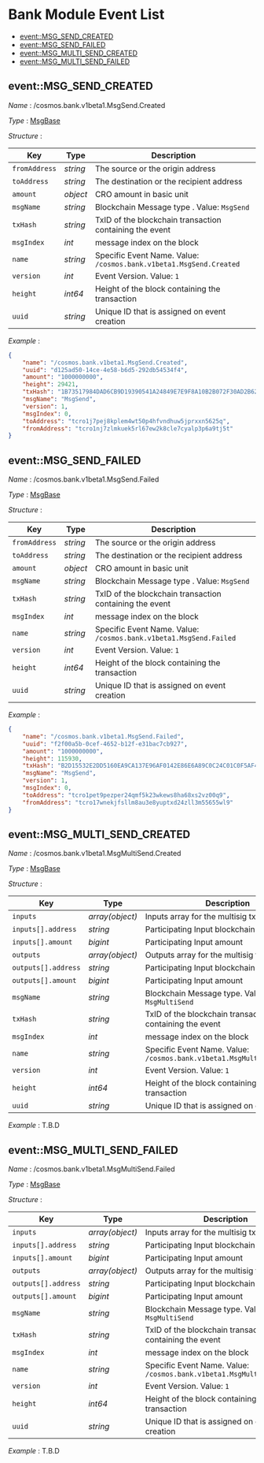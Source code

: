 # Bank Module Event List
- [event::MSG_SEND_CREATED](#eventmsg_send_created)
- [event::MSG_SEND_FAILED](#eventmsg_send_failed)
- [event::MSG_MULTI_SEND_CREATED](#eventmsg_multi_send_created)
- [event::MSG_MULTI_SEND_FAILED](#eventmsg_multi_send_failed)

## event::MSG_SEND_CREATED
*Name* : /cosmos.bank.v1beta1.MsgSend.Created

*Type* : [MsgBase](../README.md#MsgBase)

*Structure* : 

| Key           | Type     | Description                                                        |
| ------------- | -------- | ------------------------------------------------------------------ |
| `fromAddress` | *string* | The source or the origin address                                   |
| `toAddress`   | *string* | The destination or the recipient address                           |
| `amount`      | *object* | CRO amount in basic unit                                           |
| `msgName`     | *string* | Blockchain Message type . Value: `MsgSend`                         |
| `txHash`      | *string* | TxID of the blockchain transaction containing the event            |
| `msgIndex`    | *int*    | message index on the block                                         |
| `name`        | *string* | Specific Event Name. Value: `/cosmos.bank.v1beta1.MsgSend.Created` |
| `version`     | *int*    | Event Version. Value: `1`                                          |
| `height`      | *int64*  | Height of the block containing the transaction                     |
| `uuid`        | *string* | Unique ID that is assigned on event creation                       |

*Example* :

```json
{
    "name": "/cosmos.bank.v1beta1.MsgSend.Created",
    "uuid": "d125ad50-14ce-4e58-b6d5-292db54534f4",
    "amount": "1000000000",
    "height": 29421,
    "txHash": "1B73517984DAD6CB9D19390541A24849E7E9F8A10B2B072F30AD2B62B698A6E7",
    "msgName": "MsgSend",
    "version": 1,
    "msgIndex": 0,
    "toAddress": "tcro1j7pej8kplem4wt50p4hfvndhuw5jprxxn5625q",
    "fromAddress": "tcro1nj7zlmkuek5rl67ew2k8cle7cyalp3p6a9tj5t"
}
```

## event::MSG_SEND_FAILED
*Name* : /cosmos.bank.v1beta1.MsgSend.Failed

*Type* : [MsgBase](../README.md#MsgBase)

*Structure* : 

| Key           | Type     | Description                                                       |
| ------------- | -------- | ----------------------------------------------------------------- |
| `fromAddress` | *string* | The source or the origin address                                  |
| `toAddress`   | *string* | The destination or the recipient address                          |
| `amount`      | *object* | CRO amount in basic unit                                          |
| `msgName`     | *string* | Blockchain Message type . Value: `MsgSend`                        |
| `txHash`      | *string* | TxID of the blockchain transaction containing the event           |
| `msgIndex`    | *int*    | message index on the block                                        |
| `name`        | *string* | Specific Event Name. Value: `/cosmos.bank.v1beta1.MsgSend.Failed` |
| `version`     | *int*    | Event Version. Value: `1`                                         |
| `height`      | *int64*  | Height of the block containing the transaction                    |
| `uuid`        | *string* | Unique ID that is assigned on event creation                      |

*Example* :

```json
{
    "name": "/cosmos.bank.v1beta1.MsgSend.Failed",
    "uuid": "f2f00a5b-0cef-4652-b12f-e31bac7cb927",
    "amount": "1000000000",
    "height": 115930,
    "txHash": "B2D15532E2DD5160EA9CA137E96AF0142E86E6A89C0C24C01C0F5AF49689C901",
    "msgName": "MsgSend",
    "version": 1,
    "msgIndex": 0,
    "toAddress": "tcro1pet9pezper24qmf5k23wkews8ha68xs2vz00q9",
    "fromAddress": "tcro17wnekjfsllm8au3e8yuptxd24zll3m55655wl9"
}
```

## event::MSG_MULTI_SEND_CREATED
*Name* : /cosmos.bank.v1beta1.MsgMultiSend.Created

*Type* : [MsgBase](../README.md#MsgBase)

*Structure* : 

| Key                 | Type            | Description                                                             |
| ------------------- | --------------- | ----------------------------------------------------------------------- |
| `inputs`            | *array(object)* | Inputs array for the multisig tx                                        |
| `inputs[].address`  | *string*        | Participating Input blockchain address                                  |
| `inputs[].amount`   | *bigint*        | Participating Input amount                                              |
| `outputs`           | *array(object)* | Outputs array for the multisig tx                                       |
| `outputs[].address` | *string*        | Participating Input blockchain address                                  |
| `outputs[].amount`  | *bigint*        | Participating Input amount                                              |
| `msgName`           | *string*        | Blockchain Message type. Value: `MsgMultiSend`                          |
| `txHash`            | *string*        | TxID of the blockchain transaction containing the event                 |
| `msgIndex`          | *int*           | message index on the block                                              |
| `name`              | *string*        | Specific Event Name. Value: `/cosmos.bank.v1beta1.MsgMultiSend.Created` |
| `version`           | *int*           | Event Version. Value: `1`                                               |
| `height`            | *int64*         | Height of the block containing the transaction                          |
| `uuid`              | *string*        | Unique ID that is assigned on event creation                            |

*Example* : T.B.D

## event::MSG_MULTI_SEND_FAILED
*Name* : /cosmos.bank.v1beta1.MsgMultiSend.Failed

*Type* : [MsgBase](../README.md#MsgBase)

*Structure* : 

| Key                 | Type            | Description                                                            |
| ------------------- | --------------- | ---------------------------------------------------------------------- |
| `inputs`            | *array(object)* | Inputs array for the multisig tx                                       |
| `inputs[].address`  | *string*        | Participating Input blockchain address                                 |
| `inputs[].amount`   | *bigint*        | Participating Input amount                                             |
| `outputs`           | *array(object)* | Outputs array for the multisig tx                                      |
| `outputs[].address` | *string*        | Participating Input blockchain address                                 |
| `outputs[].amount`  | *bigint*        | Participating Input amount                                             |
| `msgName`           | *string*        | Blockchain Message type. Value: `MsgMultiSend`                         |
| `txHash`            | *string*        | TxID of the blockchain transaction containing the event                |
| `msgIndex`          | *int*           | message index on the block                                             |
| `name`              | *string*        | Specific Event Name. Value: `/cosmos.bank.v1beta1.MsgMultiSend.Failed` |
| `version`           | *int*           | Event Version. Value: `1`                                              |
| `height`            | *int64*         | Height of the block containing the transaction                         |
| `uuid`              | *string*        | Unique ID that is assigned on event creation                           |

*Example* : T.B.D
